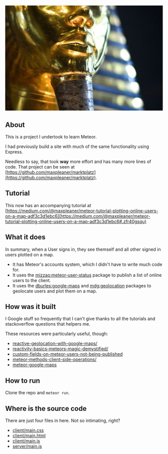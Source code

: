 ![king tut](/spaceDagger.jpg)

## About

This is a project I undertook to learn Meteor.

I had previously build a site with much of the same functionality using Express.

Needless to say, that took __way__ more effort and has many more lines of code. That project can be seen at [https://github.com/maxpleaner/marktplatz](https://github.com/maxpleaner/marktplatz).

## Tutorial

This now has an accompanying tutorial at [https://medium.com/@maxpleaner/meteor-tutorial-plotting-online-users-on-a-map-adf3c3d1ebc6](https://medium.com/@maxpleaner/meteor-tutorial-plotting-online-users-on-a-map-adf3c3d1ebc6#.zfr40gsqu)

## What it does

In summary, when a User signs in, they see themself and all other signed in users plotted on a map.

- It has Meteor's accounts system, which I didn't have to write much code for.
- It uses the [mizzao:meteor-user-status](https://github.com/mizzao/meteor-user-status) package to publish a list of online users to the client.
- It uses the [dburles:google-maps](https://atmospherejs.com/dburles/google-maps) and [mdg:geolocation](https://atmospherejs.com/mdg/geolocation) packages to geolocate users and plot them on a map.

## How was it built

I Google stuff so frequently that I can't give thanks to all the tutorials and stackoverflow questions that helpers me.

These resources were particularly useful, though:

- [reactive-geolocation-with-google-maps/](http://meteorcapture.com/reactive-geolocation-with-google-maps/)
- [reactivity-basics-meteors-magic-demystified/](https://www.discovermeteor.com/blog/reactivity-basics-meteors-magic-demystified/)
- [custom-fields-on-meteor-users-not-being-published](http://stackoverflow.com/questions/19391308/custom-fields-on-meteor-users-not-being-published)
- [meteor-methods-client-side-operations/](https://www.discovermeteor.com/blog/meteor-methods-client-side-operations/)
- [meteor-google-maps](https://github.com/dburles/meteor-google-maps)

## How to run

Clone the repo and `meteor run`.

## Where is the source code

There are just four files in here. Not so intimating, right?

- [client/main.css](./client/main.css)
- [client/main.html](./client/main.html)
- [client/main.js](./client/main.js)
- [server/main.js](./server/main.js)

